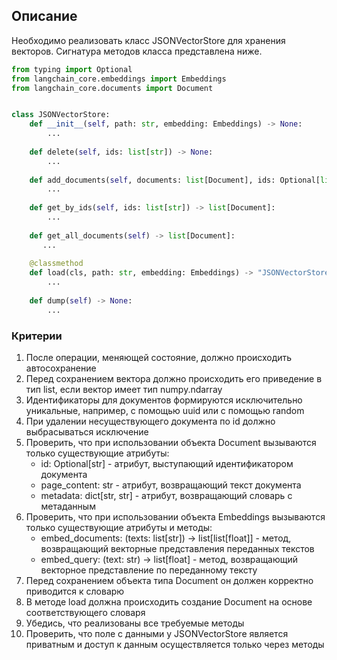 ## Описание
Необходимо реализовать класс JSONVectorStore для хранения векторов. Сигнатура методов класса представлена ниже.


```Python
from typing import Optional
from langchain_core.embeddings import Embeddings
from langchain_core.documents import Document


class JSONVectorStore:
    def __init__(self, path: str, embedding: Embeddings) -> None:
        ...
    
    def delete(self, ids: list[str]) -> None:
        ...
    
    def add_documents(self, documents: list[Document], ids: Optional[list[str]] = None):
        ...
    
    def get_by_ids(self, ids: list[str]) -> list[Document]:
        ...
    
    def get_all_documents(self) -> list[Document]:
       ...
    
    @classmethod
    def load(cls, path: str, embedding: Embeddings) -> "JSONVectorStore":
        ...
    
    def dump(self) -> None:
        ...
```


### Критерии
1. После операции, меняющей состояние, должно происходить автосохранение
2. Перед сохранением вектора должно происходить его приведение в тип list, если вектор имеет тип numpy.ndarray
3. Идентификаторы для документов формируются исключительно уникальные, например, с помощью uuid или с помощью random
4. При удалении несуществующего документа по id должно выбрасываться исключение
5. Проверить, что при использовании объекта Document вызываются только существующие атрибуты:
   - id: Optional[str] - атрибут, выступающий идентификатором документа
   - page_content: str - атрибут, возвращающий текст документа
   - metadata: dict[str, str] - атрибут, возвращающий словарь с метаданным
6. Проверить, что при использовании объекта Embeddings вызываются только существующие атрибуты и методы:
   - embed_documents: (texts: list[str]) -> list[list[float]] - метод, возвращающий векторные представления переданных текстов
   - embed_query: (text: str) -> list[float] - метод, возвращающий векторное представление по переданному тексту
6. Перед сохранением объекта типа Document он должен корректно приводится к словарю
7. В методе load должна происходить создание Document на основе соответствующего словаря
8. Убедись, что реализованы все требуемые методы
9. Проверить, что поле с данными у JSONVectorStore является приватным и доступ к данным осуществляется только через методы

